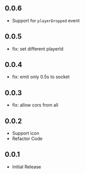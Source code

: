 ## 0.0.6

- Support for `playerDropped` event

## 0.0.5

- fix: set different playerId

## 0.0.4

- fix: emit only 0.5s to socket

## 0.0.3

- fix: allow cors from all

## 0.0.2

- Support icon
- Refactor Code

## 0.0.1

- Initial Release
